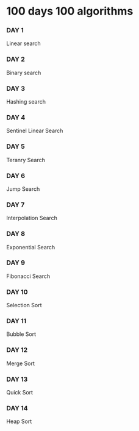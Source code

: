 # 100 days 100 algorithms

### DAY 1
Linear search

### DAY 2
Binary search

### DAY 3
Hashing search

### DAY 4
Sentinel Linear Search

### DAY 5
Teranry Search

### DAY 6
Jump Search

### DAY 7
Interpolation Search

### DAY 8
Exponential Search

### DAY 9
Fibonacci Search

### DAY 10
Selection Sort

### DAY 11
Bubble Sort

### DAY 12
Merge Sort

### DAY 13
Quick Sort

### DAY 14
Heap Sort